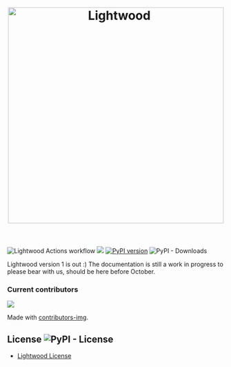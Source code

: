 <h1 align="center">
	<img width="500" src="https://github.com/mindsdb/mindsdb-docs/blob/master/mindsdb-docs/docs/assets/MindsDBLightwood@3x.png" alt="Lightwood">
	<br>
	<br>
</h1>

![Lightwood Actions workflow](https://github.com/mindsdb/lightwood/workflows/Lightwood%20Actions%20workflow/badge.svg)
![](https://img.shields.io/badge/python-3.6%20|%203.7|%203.8-brightgreen.svg)
[![PyPI version](https://badge.fury.io/py/lightwood.svg)](https://badge.fury.io/py/lightwood)
![PyPI - Downloads](https://img.shields.io/pypi/dm/lightwood)

Lightwood version 1 is out :)
The documentation is still a work in progress to please bear with us, should be here before October.


### Current contributors 

<a href="https://github.com/mindsdb/lightwood/graphs/contributors">
  <img src="https://contributors-img.web.app/image?repo=mindsdb/lightwood" />
</a>

Made with [contributors-img](https://contributors-img.web.app).

## License ![PyPI - License](https://img.shields.io/pypi/l/lightwood)

* [Lightwood License](https://github.com/mindsdb/lightwood/blob/master/LICENSE)
